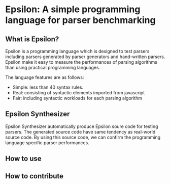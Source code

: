 # Epsilon: A simple programming language for parser benchmarking

## What is Epsilon?
Epsilon is a programming language which is designed to test parsers including parsers generated by parser generators and hand-written parsers.
Epsilon make it easy to measure the performances of parsing algorithms than using practical programming languages.

The language features are as follows: 
- Simple: less than 40 syntax rules.
- Real: consisting of syntactic elements imported from javascript
- Fair: including syntactic workloads for each parsing algorithm

## Epsilon Synthesizer
Epsilon Synthesizer automatically produce Epsilon soure code for testing parsers. The generated source code have same tendency as real-world source code.
By using this source code, we can confirm the programming language specific parser performances.

## How to use
## How to contribute
